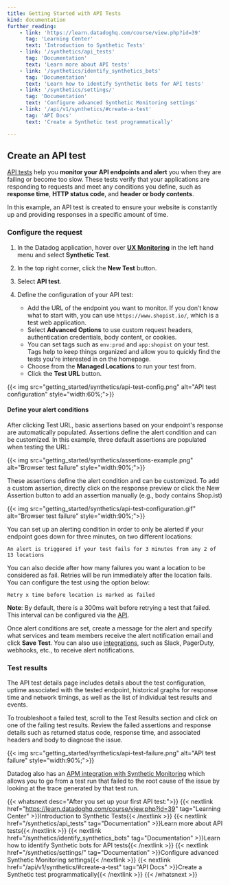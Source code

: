 ```yaml
---
title: Getting Started with API Tests
kind: documentation
further_reading:
    - link: 'https://learn.datadoghq.com/course/view.php?id=39'
      tag: 'Learning Center'
      text: 'Introduction to Synthetic Tests'
    - link: '/synthetics/api_tests'
      tag: 'Documentation'
      text: 'Learn more about API tests'
    - link: '/synthetics/identify_synthetics_bots'
      tag: 'Documentation'
      text: 'Learn how to identify Synthetic bots for API tests'
    - link: '/synthetics/settings/'
      tag: 'Documentation'
      text: 'Configure advanced Synthetic Monitoring settings'
    - link: '/api/v1/synthetics/#create-a-test'
      tag: 'API Docs'
      text: 'Create a Synthetic test programmatically'

---
```


## Create an API test

[API tests][1] help you **monitor your API endpoints and alert** you when they are failing or become too slow. These tests verify that your applications are responding to requests and meet any conditions you define, such as **response time**, **HTTP status code**, and **header or body contents**.

In this example, an API test is created to ensure your website is constantly up and providing responses in a specific amount of time.

### Configure the request

1. In the Datadog application, hover over **[UX Monitoring][2]** in the left hand menu and select **Synthetic Test**.
2. In the top right corner, click the **New Test** button.
3. Select **API test**.
4. Define the configuration of your API test:

    - Add the URL of the endpoint you want to monitor. If you don’t know what to start with, you can use `https://www.shopist.io/`, which is a test web application.
    - Select **Advanced Options** to use custom request headers, authentication credentials, body content, or cookies.
    - You can set tags such as `env:prod` and `app:shopist` on your test. Tags help to keep things organized and allow you to quickly find the tests you're interested in on the homepage.
    - Choose from the **Managed Locations** to run your test from.
    - Click the **Test URL** button.

{{< img src="getting_started/synthetics/api-test-config.png" alt="API test configuration"  style="width:60%;">}}

#### Define your alert conditions

After clicking Test URL, basic assertions based on your endpoint's response are automatically populated. Assertions define the alert condition and can be customized. In this example, three default assertions are populated when testing the URL:

{{< img src="getting_started/synthetics/assertions-example.png" alt="Browser test failure"  style="width:90%;">}}

These assertions define the alert condition and can be customized. To add a custom assertion, directly click on the response preview or click the New Assertion button to add an assertion manually (e.g., body contains Shop.ist)

{{< img src="getting_started/synthetics/api-test-configuration.gif" alt="Browser test failure"  style="width:90%;">}}

You can set up an alerting condition in order to only be alerted if your endpoint goes down for three minutes, on two different locations:

```text
An alert is triggered if your test fails for 3 minutes from any 2 of 13 locations
```

You can also decide after how many failures you want a location to be considered as fail. Retries will be run immediately after the location fails. You can configure the test using the option below:

```text
Retry x time before location is marked as failed
```

**Note**: By default, there is a 300ms wait before retrying a test that failed. This interval can be configured via the [API][3].

Once alert conditions are set, create a message for the alert and specify what services and team members receive the alert notification email and click **Save Test**. You can also use [integrations][4], such as Slack, PagerDuty, webhooks, etc., to receive alert notifications.

### Test results

The API test details page includes details about the test configuration, uptime associated with the tested endpoint, historical graphs for response time and network timings, as well as the list of individual test results and events.

To troubleshoot a failed test, scroll to the Test Results section and click on one of the failing test results. Review the failed assertions and response details such as returned status code, response time, and associated headers and body to diagnose the issue.

{{< img src="getting_started/synthetics/api-test-failure.png" alt="API test failure"  style="width:90%;">}}

Datadog also has an [APM integration with Synthetic Monitoring][5] which allows you to go from a test run that failed to the root cause of the issue by looking at the trace generated by that test run.

{{< whatsnext desc="After you set up your first API test:">}}
{{< nextlink href="https://learn.datadoghq.com/course/view.php?id=39" tag="Learning Center" >}}Introduction to Synthetic Tests{{< /nextlink >}}
{{< nextlink href="/synthetics/api_tests" tag="Documentation" >}}Learn more about API tests{{< /nextlink >}}
{{< nextlink href="/synthetics/identify_synthetics_bots" tag="Documentation" >}}Learn how to identify Synthetic bots for API tests{{< /nextlink >}}
{{< nextlink href="/synthetics/settings/" tag="Documentation" >}}Configure advanced Synthetic Monitoring settings{{< /nextlink >}}
{{< nextlink href="/api/v1/synthetics/#create-a-test" tag="API Docs" >}}Create a Synthetic test programmatically{{< /nextlink >}}
{{< /whatsnext >}}

[1]: /synthetics/api_tests/
[2]: https://app.datadoghq.com/synthetics/list
[3]: /api/v1/synthetics/#create-or-clone-a-test
[4]: /integrations/
[5]: /synthetics/apm/
